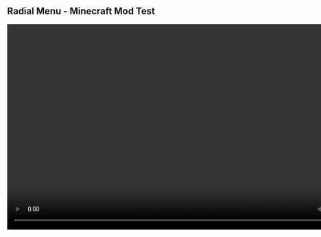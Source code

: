 ## Radial Menu - Minecraft Mod Test


<video width="852" height="480" controls>
  <source src="assets/menu.mp4" type="video/mp4">
</video>